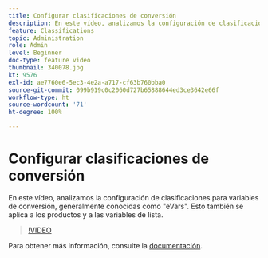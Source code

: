 ```yaml
---
title: Configurar clasificaciones de conversión
description: En este vídeo, analizamos la configuración de clasificaciones para variables de conversión, generalmente conocidas como eVars. Esto también se aplica a los productos y a las variables de lista.
feature: Classifications
topic: Administration
role: Admin
level: Beginner
doc-type: feature video
thumbnail: 340078.jpg
kt: 9576
exl-id: ae7760e6-5ec3-4e2a-a717-cf63b760bba0
source-git-commit: 099b919c0c2060d727b65888644ed3ce3642e66f
workflow-type: ht
source-wordcount: '71'
ht-degree: 100%

---
```


# Configurar clasificaciones de conversión

En este vídeo, analizamos la configuración de clasificaciones para variables de conversión, generalmente conocidas como &quot;eVars&quot;. Esto también se aplica a los productos y a las variables de lista.

>[!VIDEO](https://video.tv.adobe.com/v/340078/?quality=12&learn=on)

Para obtener más información, consulte la [documentación](https://experienceleague.adobe.com/docs/analytics/admin/admin-tools/conversion-variables/conversion-classifications.html?lang=es).
